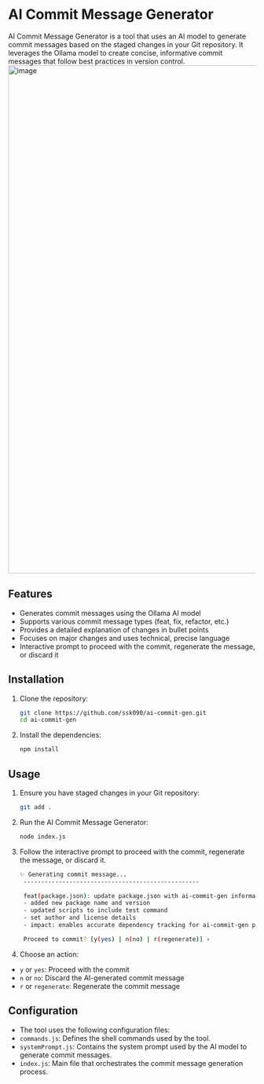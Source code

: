 # AI Commit Message Generator

AI Commit Message Generator is a tool that uses an AI model to generate commit messages based on the staged changes in your Git repository. It leverages the Ollama model to create concise, informative commit messages that follow best practices in version control.
<img width="1035" alt="image" src="https://github.com/user-attachments/assets/116590cd-b1fc-4f89-b8b0-fcc31b4acd1a" />

## Features

- Generates commit messages using the Ollama AI model
- Supports various commit message types (feat, fix, refactor, etc.)
- Provides a detailed explanation of changes in bullet points
- Focuses on major changes and uses technical, precise language
- Interactive prompt to proceed with the commit, regenerate the message, or discard it

## Installation

1. Clone the repository:
   ```sh
   git clone https://github.com/ssk090/ai-commit-gen.git
   cd ai-commit-gen
   ```
2. Install the dependencies:
   ```sh
   npm install
   ```

## Usage

1. Ensure you have staged changes in your Git repository:
   ```sh
   git add .
   ```
2. Run the AI Commit Message Generator:
   ```sh
   node index.js
   ```
3. Follow the interactive prompt to proceed with the commit, regenerate the message, or discard it.

   ```sh
   ✨ Generating commit message...
    --------------------------------------------------

    feat(package.json): update package.json with ai-commit-gen information
    - added new package name and version
    - updated scripts to include test command
    - set author and license details
    - impact: enables accurate dependency tracking for ai-commit-gen project

    Proceed to commit? [y(yes) | n(no) | r(regenerate)] ›
   ```

4. Choose an action:

- `y` or `yes`: Proceed with the commit
- `n` or `no`: Discard the AI-generated commit message
- `r` or `regenerate`: Regenerate the commit message

## Configuration

- The tool uses the following configuration files:
- `commands.js`: Defines the shell commands used by the tool.
- `systemPrompt.js`: Contains the system prompt used by the AI model to generate commit messages.
- `index.js`: Main file that orchestrates the commit message generation process.
